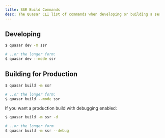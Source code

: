```yaml
---
title: SSR Build Commands
desc: The Quasar CLI list of commands when developing or building a server-side rendered app.
---
```


## Developing
```bash
$ quasar dev -m ssr

# ..or the longer form:
$ quasar dev --mode ssr
```

## Building for Production
```bash
$ quasar build -m ssr

# ..or the longer form:
$ quasar build --mode ssr
```

If you want a production build with debugging enabled:

```bash
$ quasar build -m ssr -d

# ..or the longer form
$ quasar build -m ssr --debug
```
